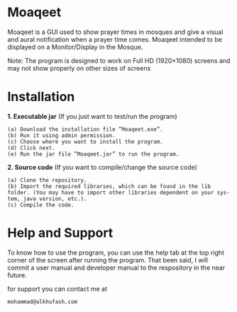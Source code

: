 # Moaqeet

Moaqeet is a GUI used to show prayer times in mosques and give a visual
and aural notification when a prayer time comes. Moaqeet intended to be
displayed on a Monitor/Display in the Mosque.

Note: The program is designed to work on Full HD (1920×1080)
screens and may not show properly on other sizes of screens

# Installation

**1. Executable jar** (If you just want to test/run the program)
```
(a) Download the installation file ”Moaqeet.exe”.
(b) Run it using admin permission.
(c) Choose where you want to install the program.
(d) Click next.
(e) Run the jar file ”Moaqeet.jar” to run the program.
```
**2. Source code**  (If you want to compile/change the source code)

```
(a) Clone the repository.
(b) Import the required libraries, which can be found in the lib folder. (You may have to import other libraries dependent on your sys-
tem, java version, etc.).
(c) Compile the code.
```

# Help and Support 
 To know how to use the program, you can use the help tab at the top right corner of the screen after running the program. 
 That been said, I will commit a user manual and developer manual to the respository in the near future.
 
 for support you can contact me at
 ```
 mohammad@alkhufash.com
 ```
